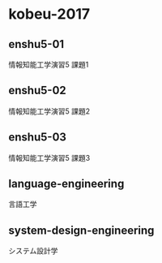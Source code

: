 # kobeu-2017
## enshu5-01
情報知能工学演習5 課題1
## enshu5-02
情報知能工学演習5 課題2
## enshu5-03
情報知能工学演習5 課題3
## language-engineering
言語工学
## system-design-engineering
システム設計学
